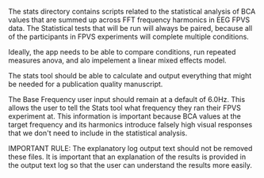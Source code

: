 The stats directory contains scripts related to the statistical
analysis of BCA values that are summed up across FFT frequency harmonics
in EEG FPVS data. The Statistical tests that will be run will always
be paired, because all of the participants in FPVS experiments will 
complete multiple conditions. 

Ideally, the app needs to be able to compare conditions, run repeated 
measures anova, and alo impelement a linear mixed effects model. 

The stats tool should be able to calculate and output everything 
that might be needed for a publication quality manuscript. 

The Base Frequency user input should remain at a default of 6.0Hz. This allows 
the user to tell the Stats tool what frequency they ran their FPVS experiment at. 
This information is important because BCA values at the target frequency and its 
harmonics introduce falsely high visual responses that we don't need to include 
in the statistical analysis. 

IMPORTANT RULE: The explanatory log output text should not be removed these files. 
It is important that an explanation of the results is provided in the output text
log so that the user can understand the results more easily. 
